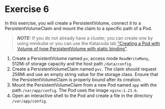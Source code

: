 # Exercise 6

In this exercise, you will create a PersistentVolume, connect it to a PersistentVolumeClaim and mount the claim to a specific path of a Pod.

> **_NOTE:_** If you do not already have a cluster, you can create one by using minikube or you can use the Katacoda lab ["Creating a Pod with Volume of type PersistentVolume with static binding"](https://learning.oreilly.com/scenarios/ckad-volumes-creating/9781098105365/).

1. Create a PersistentVolume named `pv`, access mode `ReadWriteMany`, 512Mi of storage capacity and the host path `/data/config`.
2. Create a PersistentVolumeClaim named `pvc`. The claim should request 256Mi and use an empty string value for the storage class. Ensure that the PersistentVolumeClaim is properly bound after its creation.
3. Mount the PersistentVolumeClaim from a new Pod named `app` with the path `/var/app/config`. The Pod uses the image `nginx:1.21.6`.
4. Open an interactive shell to the Pod and create a file in the directory `/var/app/config`.
